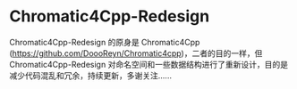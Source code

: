 # Chromatic4Cpp-Redesign
Chromatic4Cpp-Redesign 的原身是 Chromatic4Cpp (https://github.com/DoooReyn/Chromatic4cpp)，二者的目的一样，但 Chromatic4Cpp-Redesign 对命名空间和一些数据结构进行了重新设计，目的是减少代码混乱和冗余，持续更新，多谢关注......

